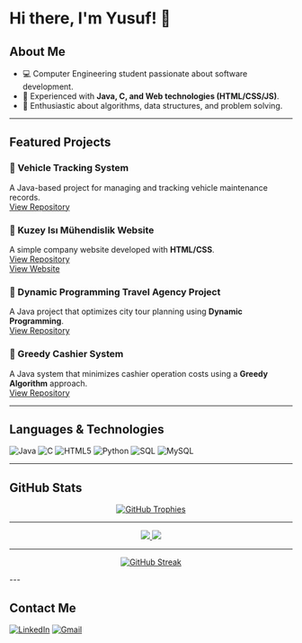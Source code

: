 # Hi there, I'm Yusuf! 👋

## About Me
- 💻 Computer Engineering student passionate about software development.
- 🚀 Experienced with **Java, C, and Web technologies (HTML/CSS/JS)**.
- 🎯 Enthusiastic about algorithms, data structures, and problem solving.

---

## Featured Projects
### 🔹 Vehicle Tracking System
A Java-based project for managing and tracking vehicle maintenance records.  
[View Repository](https://github.com/AltunbasYusuf/Vehicle-Tracking-System)

### 🔹 Kuzey Isı Mühendislik Website
A simple company website developed with **HTML/CSS**.  
[View Repository](https://github.com/AltunbasYusuf/Kuzey-Isi-Muhendislik-Dogalgaz-Adana-website)  
[View Website](https://kuzeyisidogalgaz.com.tr/
)

### 🔹 Dynamic Programming Travel Agency Project
A Java project that optimizes city tour planning using **Dynamic Programming**.  
[View Repository](https://github.com/AltunbasYusuf/Dynamic-Programming-Travel-Agency-Project)

### 🔹 Greedy Cashier System
A Java system that minimizes cashier operation costs using a **Greedy Algorithm** approach.  
[View Repository](https://github.com/AltunbasYusuf/Greedy-Cashier-System)


---

## Languages & Technologies
![Java](https://img.shields.io/badge/Java-ED8B00?style=for-the-badge&logo=openjdk&logoColor=white)
![C](https://img.shields.io/badge/C-00599C?style=for-the-badge&logo=c&logoColor=white)
![HTML5](https://img.shields.io/badge/HTML5-E34F26?style=for-the-badge&logo=html5&logoColor=white)
![Python](https://img.shields.io/badge/Python-3776AB?style=for-the-badge&logo=python&logoColor=white)
![SQL](https://img.shields.io/badge/SQL-4479A1?style=for-the-badge&logo=sql&logoColor=white)
![MySQL](https://img.shields.io/badge/MySQL-4479A1?style=for-the-badge&logo=mysql&logoColor=white)

---

## GitHub Stats
<p align="center">
  <a href="https://github.com/ryo-ma/github-profile-trophy">
    <img src="https://github-profile-trophy.vercel.app/?username=AltunbasYusuf&theme=darkhub&column=7" alt="GitHub Trophies" />
  </a>
</p>

---

<div align="center">
  <a href="https://github.com/anuraghazra/github-readme-stats">
    <img src="https://github-readme-stats.vercel.app/api?username=AltunbasYusuf&show_icons=true&theme=dark&hide_border=true&include_all_commits=true&card_width=490" />
  </a>
  <a href="https://github.com/anuraghazra/github-readme-stats">
    <img src="https://github-readme-stats.vercel.app/api/top-langs/?username=AltunbasYusuf&layout=compact&theme=dark&hide_border=true" />
  </a>
</div>

---

<p align="center">
  <a href="https://github-readme-streak-stats.herokuapp.com">
    <img title="🔥 Contribution Streak" alt="GitHub Streak" src="https://github-readme-streak-stats.herokuapp.com/?user=AltunbasYusuf&theme=dark&hide_border=true" />
  </a>
</p>
---

## Contact Me
[![LinkedIn](https://img.shields.io/badge/LinkedIn-0A66C2?style=for-the-badge&logo=linkedin&logoColor=white)](https://www.linkedin.com/in/yusuf-altunba%C5%9F-68637b341/)
[![Gmail](https://img.shields.io/badge/Gmail-D14836?style=for-the-badge&logo=gmail&logoColor=white)](mailto:yusufaltynbas@gmail.com)

